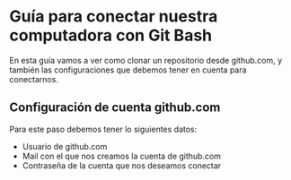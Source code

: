 # Guía para conectar nuestra computadora con **Git Bash**

En esta guía vamos a ver como clonar un repositorio desde github.com, y 
también las configuraciones que debemos tener en cuenta para conectarnos.

## Configuración de cuenta github.com

Para este paso debemos tener lo siguientes datos:
- Usuario de github.com
- Mail con el que nos creamos la cuenta de github.com
- Contraseña de la cuenta que nos deseamos conectar

##